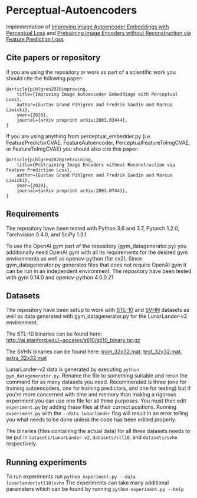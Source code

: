 # Perceptual-Autoencoders
Implementation of [Improving Image Autoencoder Embeddings with Perceptual Loss](https://arxiv.org/abs/2001.03444) and [Pretraining Image Encoders without Reconstruction via Feature Prediction Loss](https://arxiv.org/abs/2003.07441)

## Cite papers or repository

If you are using the repository or work as part of a scientific work you should cite the following paper:
```
@article{pihlgren2020improving,
    title={Improving Image Autoencoder Embeddings with Perceptual Loss},
    author={Gustav Grund Pihlgren and Fredrik Sandin and Marcus Liwicki},
    year={2020},
    journal={arXiv preprint arXiv:2001.03444},
}
```

If you are using anything from perceptual_embedder.py (i.e. FeaturePredictorCVAE, FeatureAutoencoder, PerceptualFeatureToImgCVAE, or FeatureToImgCVAE) you should also cite this paper:
```
@article{pihlgren2020pretraining,
    title={Pretraining Image Encoders without Reconstruction via Feature Prediction Loss},
    author={Gustav Grund Pihlgren and Fredrik Sandin and Marcus Liwicki},
    year={2020},
    journal={arXiv preprint arXiv:2003.07441},
}
```


## Requirements
The repository have been tested with Python 3.6 and 3.7, Pytorch 1.2.0, Torchvision 0.4.0, and SciPy 1.3.1

To use the OpenAI gym part of the repository (gym_datagenerator.py) you additionally need OpenAI gym with all its requirements for the desired gym environments as well as opencv-python (for cv2).
Since gym_datagenerator.py generates files that does not require OpenAI gym it can be run in an independent environment.
The repository have been tested with gym 0.14.0 and opencv-python 4.0.0.21

## Datasets
The repository have been setup to work with [STL-10](http://ai.stanford.edu/~acoates/stl10/) and [SVHN](http://ufldl.stanford.edu/housenumbers/) datasets as well as data generated with gym_datagenerator.py for the LunarLander-v2 environment.

The STL-10 binaries can be found here: http://ai.stanford.edu/~acoates/stl10/stl10_binary.tar.gz

The SVHN binaries can be found here: [train_32x32.mat](http://ufldl.stanford.edu/housenumbers/train_32x32.mat), [test_32x32.mat](http://ufldl.stanford.edu/housenumbers/test_32x32.mat), [extra_32x32.mat](http://ufldl.stanford.edu/housenumbers/extra_32x32.mat)

LunarLander-v2 data is generated by executing `python gym_datagenerator.py`. Rename the file to something suitable and rerun the command for as many datasets you need. Recommended is three (one for training autoencoders, one for training predictors, and one for testing) but if you're more concerned with time and memory than making a rigorous experiment you can use one file for all three purposes. You must then edit `experiment.py` by adding these files at their correct positions. Running `experiment.py` with the `--data lunarlander` flag will result in an error telling you what needs to be done unless the code has been edited properly.

The binaries (files containing the actual data) for all three datasets needs to be put in `datasets/LunarLander-v2`, `datasets/stl10`, and `datasets/svhn` respectively.

## Running experiments
To run experiments run `python experiment.py --data lunarlander|stl10|svhn`
The experiments can take many additional parameters which can be found by running `python experiment.py --help`
